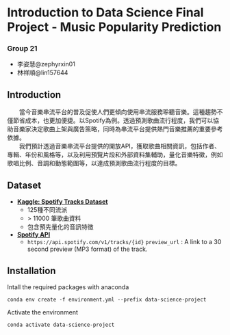 # Introduction to Data Science Final Project - Music Popularity Prediction

### Group 21

* 李姿慧@zephyrxin01  
* 林祥順@lin157644

## Introduction

&emsp;&emsp;當今音樂串流平台的普及促使人們更傾向使用串流服務聆聽音樂。這種趨勢不僅節省成本，也更加便捷。以Spotify為例。透過預測歌曲流行程度，我們可以協助音樂家決定歌曲上架與廣告策略，同時為串流平台提供熱門音樂推薦的重要參考依據。  
&emsp;&emsp;我們預計透過音樂串流平台提供的開放API，獲取歌曲相關資訊，包括作者、專輯、年份和風格等，以及利用預覽片段和外部資料集輔助，量化音樂特徵，例如歌唱比例、音調和動態範圍等，以達成預測歌曲流行程度的目標。

## Dataset

* [**Kaggle: Spotify Tracks Dataset**](https://www.kaggle.com/datasets/maharshipandya/-spotify-tracks-dataset)
    * 125種不同流派
    * \> 11000 筆歌曲資料
    * 包含預先量化的音訊特徵
* [**Spotify API**](https://developer.spotify.com/documentation/web-api/reference/get-track)
    * `https://api.spotify.com/v1/tracks/{id}`
      `preview_url` : A link to a 30 second preview (MP3 format) of the track.

## Installation

Intall the required packages with anaconda

```
conda env create -f environment.yml --prefix data-science-project
```

Activate the environment

```
conda activate data-science-project
```

<!-- [^xxx]: XXX: [**Source**](https://github.com/) - [**arXiv:xxx**](https://arxiv.org/abs/xxx) -->